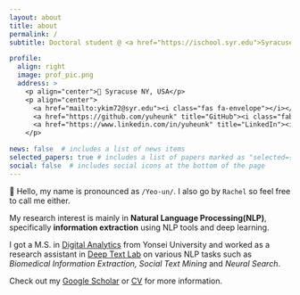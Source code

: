 ```yaml
---
layout: about
title: about
permalink: /
subtitle: Doctoral student @ <a href="https://ischool.syr.edu">Syracuse University Information Science & Technology</a>

profile:
  align: right
  image: prof_pic.png
  address: >
    <p align="center">📍 Syracuse NY, USA</p>
    <p align="center">
      <a href="mailto:ykim72@syr.edu"><i class="fas fa-envelope"></i></a> 
      <a href="https://github.com/yuheunk" title="GitHub"><i class="fab fa-github"></i></a>
      <a href="https://www.linkedin.com/in/yuheunk" title="LinkedIn"><i class="fab fa-linkedin"></i></a>
    </p>

news: false  # includes a list of news items
selected_papers: true # includes a list of papers marked as "selected={true}"
social: false  # includes social icons at the bottom of the page
---
```


👋 Hello, my name is pronounced as `/Yeo-un/`. I also go by `Rachel` so feel free to call me either. 

My research interest is mainly in <b>Natural Language Processing(NLP)</b>, specifically <b>information extraction</b> using NLP tools and deep learning.

I got a M.S. in [Digital Analytics](https://digitalanalytics.yonsei.ac.kr/digital_analytics/index.do) from Yonsei University and worked as a research assistant in [Deep Text Lab](https://deeptext.yonsei.ac.kr) on various NLP tasks such as <i>Biomedical Information Extraction, Social Text Mining</i> and <i>Neural Search</i>.

Check out my [Google Scholar](https://scholar.google.com/citations?user=JYrO_FYAAAAJ&hl=ko&oi=ao) or [CV](https://yuheunk.github.io/assets/pdf/CV_yk_2302.pdf) for more information. <br>